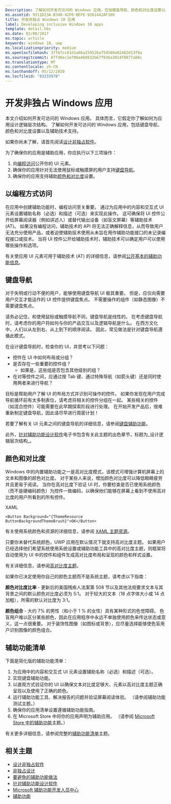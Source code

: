 ```yaml
---
Description: 了解如何开发可访问的 Windows 应用，包括键盘导航、颜色和对比度设置以及辅助技术支持。
ms.assetid: 9311D23A-B340-42F0-BEFE-9261442AF108
title: 开发非独占 Windows 10 应用
label: Developing inclusive Windows 10 apps
template: detail.hbs
ms.date: 02/08/2017
ms.topic: article
keywords: windows 10, uwp
ms.localizationpriority: medium
ms.openlocfilehash: 37fb7cc81d1a86a159526af5d580a02482d13f9a
ms.sourcegitcommit: 87fd0ec1e706a460832b67f936a3014f0877a88c
ms.translationtype: MT
ms.contentlocale: zh-CN
ms.lasthandoff: 05/12/2020
ms.locfileid: "83233978"
---
```

# <a name="developing-inclusive-windows-apps"></a>开发非独占 Windows 应用  

本文介绍如何开发可访问的 Windows 应用。 具体而言，它假定你了解如何为应用设计逻辑层次结构。 了解如何开发可访问的 Windows 应用，包括键盘导航、颜色和对比度设置以及辅助技术支持。

如果你尚未了解，请首先阅读[设计非独占软件](designing-inclusive-software.md)。

为了确保你的应用是辅助应用，你应执行以下三项操作：

1. 向[编程访问](#programmatic-access)公开你的 UI 元素。
2. 确保你的应用针对无法使用鼠标或触摸屏的用户支持[键盘导航](#keyboard-navigation)。
3. 确保你的应用支持辅助[颜色和对比度](#color-and-contrast)设置。

## <a name="programmatic-access"></a>以编程方式访问  
在应用中创建辅助功能时，编程访问至关重要。 通过为应用中的内容和交互式 UI 元素设置辅助名称（必选）和描述（可选）来实现此操作。 这可确保将 UI 控件公开给屏幕阅读器（例如讲述人）或替代输出设备（如盲文屏幕）等辅助技术 (AT)。 如果没有编程访问，辅助技术的 API 将无法正确解释信息，从而导致用户无法充分使用产品，或者迫使辅助技术使用从未旨在用作辅助功能接口的未记录编程接口或技术。 当将 UI 控件公开给辅助技术时，辅助技术可以确定用户可以使用哪些操作和选项。  

有关使应用 UI 元素可用于辅助技术 (AT) 的详细信息，请参阅[公开基本的辅助功能信息](basic-accessibility-information.md)。

## <a name="keyboard-navigation"></a>键盘导航  
对于失明或行动不便的用户，能够使用键盘导航 UI 极其重要。 但是，应仅向需要用户交互才能运作的 UI 控件提供键盘焦点。 不需要操作的组件（如静态图像）不需要键盘焦点。  

请务必记住，和使用鼠标或触摸导航不同，键盘导航是线性的。 在考虑键盘导航时，请考虑你的用户将如何与你的产品交互以及逻辑导航是什么。 在西方文化中，人们以从左到右、从上到下的顺序阅读。 因此，常见做法是针对键盘导航遵循此模式。  

在设计键盘导航时，检查你的 UI，并思考以下问题：
* 控件在 UI 中如何布局或分组？
* 是否存在一些重要的控件组？
    * 如果是，这些组是否包含其他级别的组？
*   在对等控件之间，应通过按 Tab 键、通过特殊导航（如箭头键）还是同时使用两者来进行导航？

目标是帮助用户了解 UI 的布局方式并识别可操作的控件。 如果你发现在用户完成导航循环前有太多制表位，请考虑将相关的控件分组在一起。 某些相关的控件（如混合控件）可能需要在此早期探索阶段进行处理。 在开始开发产品后，很难重新制定键盘导航，因此请尽早进行周密计划！  

若要了解有关 UI 元素之间的键盘导航的详细信息，请参阅[键盘辅助功能](keyboard-accessibility.md)。  

此外，[针对辅助功能设计软件](https://www.microsoft.com/download/details.aspx?id=19262)电子书包含有关此主题的出色章节，标题为_设计逻辑层次结构_。

## <a name="color-and-contrast"></a>颜色和对比度  
Windows 中的内置辅助功能之一是高对比度模式，该模式可增强计算机屏幕上的文本和图像的颜色对比度。 对于某些人来说，增加颜色对比度可以降低眼睛疲劳并且更易于阅读。 当你在高对比度下验证 UI 时，你要检查是否已使用系统颜色（而不是硬编码颜色）为控件一致编码，以确保他们能够在屏幕上看到不使用高对比度的用户所看到的所有控件。  

XAML
```xaml
<Button Background="{ThemeResource ButtonBackgroundThemeBrush}">OK</Button>
```
有关使用系统颜色和资源的详细信息，请参阅 [XAML 主题资源](../controls-and-patterns/xaml-theme-resources.md)。

只要你未替代系统颜色，UWP 应用在默认情况下就支持高对比度主题。 如果用户已经选择他们希望系统使用系统设置或辅助功能工具中的高对比度主题，则框架将自动使用为 UI 中的控件和组件生成高对比度布局和呈现的颜色和样式设置。   

有关详细信息，请参阅[高对比度主题](high-contrast-themes.md)。  

如果你已决定使用你自己的颜色主题而不是系统主题，请考虑以下指南：  

**颜色对比度比率** - 更新后的美国残疾人法案第 508 节以及其他法规要求文本与其背景之间的默认颜色对比度必须为 5:1。 对于较大的文本（18 点字体大小或 14 点加粗），所需的默认对比度为 3:1。  

**颜色组合** - 大约 7% 的男性（和小于 1 % 的女性）具有某种形式的色觉障碍。 色盲用户难以区分某些颜色，因此在应用程序中永远不单独使用颜色来传达状态或意义，这一点很重要。 对于装饰性图像（如图标或背景），应尽量选择能够使色盲用户识别图像的颜色组合。  

## <a name="accessibility-checklist"></a>辅助功能清单  
下面是简化版的辅助功能清单：

1. 为应用中的内容和交互式 UI 元素设置辅助名称（必选）和描述（可选）。
2. 实现键盘辅助功能。
3. 以直观方式验证你的 UI 以确保文本对比度足够大、元素以高对比度主题正确呈现以及使用了正确的颜色。
4. 运行辅助功能工具、解决报告的问题并验证屏幕阅读体验。 （请参阅辅助功能测试主题。）
5. 确保你的应用清单设置遵循辅助功能指南。
6. 在 Microsoft Store 中将你的应用声明为辅助应用。 （请参阅 [Microsoft Store 中的辅助功能](accessibility-in-the-store.md)主题。）

有关更多详细信息，请参阅完整的[辅助功能清单](accessibility-checklist.md)主题。

## <a name="related-topics"></a>相关主题  
* [设计非独占软件](designing-inclusive-software.md)  
* [非独占设计](https://www.microsoft.com/design/inclusive/)
* [要避免的辅助功能做法](practices-to-avoid.md)
* [针对辅助功能设计软件](https://www.microsoft.com/download/details.aspx?id=19262)
* [Microsoft 辅助功能开发人员中心](https://developer.microsoft.com/windows/accessible-apps)
* [辅助功能](accessibility.md)
